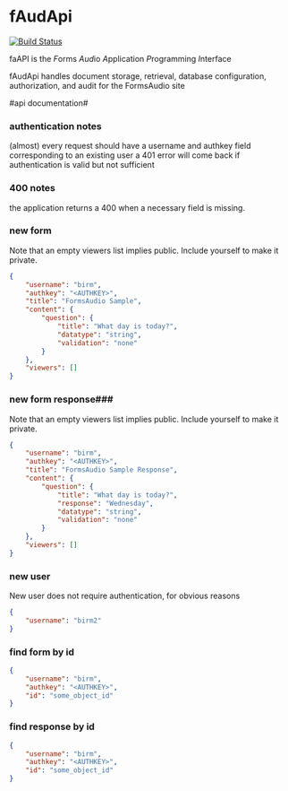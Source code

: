 # fAudApi
[![Build Status](https://travis-ci.org/formsaudio/fAudApi.svg?branch=master)](https://travis-ci.org/formsaudio/fAudApi)

faAPI is the *F*orms *Aud*io *A*pplication *P*rogramming *I*nterface

fAudApi handles document storage, retrieval, database configuration, authorization, and audit for the FormsAudio site

#api documentation#

### authentication notes ###
(almost) every request should have a username and authkey field corresponding to an existing user
a 401 error will come back if authentication is valid but not sufficient

### 400 notes ###
the application returns a 400 when a necessary field is missing.

### new form ###
Note that an empty viewers list implies public. Include yourself to make it private.
```json
{
    "username": "birm",
    "authkey": "<AUTHKEY>",
    "title": "FormsAudio Sample",
    "content": {
        "question": {
            "title": "What day is today?",
            "datatype": "string",
            "validation": "none"
        }
    },
    "viewers": []
}
```

### new form response###
Note that an empty viewers list implies public. Include yourself to make it private.
```json
{
    "username": "birm",
    "authkey": "<AUTHKEY>",
    "title": "FormsAudio Sample Response",
    "content": {
        "question": {
            "title": "What day is today?",
            "response": "Wednesday",
            "datatype": "string",
            "validation": "none"
        }
    },
    "viewers": []
}
```

### new user ###
New user does not require authentication, for obvious reasons
```json
{
    "username": "birm2"
}
```

### find form by id ###
```json
{
    "username": "birm",
    "authkey": "<AUTHKEY>",
    "id": "some_object_id"
}
```

### find response by id ###
```json
{
    "username": "birm",
    "authkey": "<AUTHKEY>",
    "id": "some_object_id"
}
```
